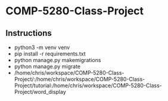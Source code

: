 # COMP-5280-Class-Project

## Instructions
* python3 -m venv venv
* pip install -r requirements.txt
* python manage.py makemigrations
* python manage.py migrate
* /home/chris/workspace/COMP-5280-Class-Project/:/home/chris/workspace/COMP-5280-Class-Project/tutorial:/home/chris/workspace/COMP-5280-Class-Project/word_display

